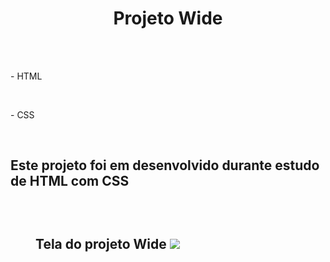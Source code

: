 <h1 align="center">Projeto Wide</h1>
<br><br>
<p>- HTML</p>
<br>
<p>- CSS</p>
<br>
<h2>Este projeto foi em desenvolvido durante estudo de HTML com CSS <h2>
<br>

<figure>
    <figurecaption>Tela do projeto Wide<figurecaption>
  <img src = "https://github.com/LuizCGsilva/Projeto-Responsivo/blob/master/img/tela.png?raw=true">
